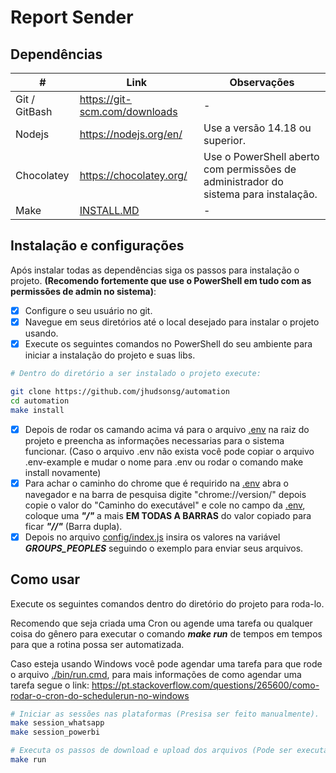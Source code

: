 # Report Sender

## Dependências
|          #       |  Link                          | Observações |
| ---------------- | ------------------------------ | ----------- |
|  Git / GitBash   |  https://git-scm.com/downloads | -           |
|  Nodejs          |  https://nodejs.org/en/        | Use a versão 14.18 ou superior. |
|  Chocolatey      |  https://chocolatey.org/       | Use o PowerShell aberto com permissões de administrador do sistema para instalação. |
|  Make            |  [INSTALL.MD](./INSTALL.MD)    | -           |

## Instalação e configurações
Após instalar todas as dependências siga os passos para instalação o projeto. **(Recomendo fortemente que use o PowerShell em tudo com as permissões de admin no sistema)**:

- [X] Configure o seu usuário no git.
- [X] Navegue em seus diretórios até o local desejado para instalar o projeto usando.
- [X] Execute os seguintes comandos no PowerShell do seu ambiente para iniciar a instalação do projeto e suas libs.

```bash
# Dentro do diretório a ser instalado o projeto execute:

git clone https://github.com/jhudsonsg/automation
cd automation 
make install
```

- [X] Depois de rodar os camando acima vá para o arquivo [.env](./.env) na raiz do projeto e preencha as informações necessarias para o sistema funcionar. (Caso o arquivo .env não exista você pode copiar o arquivo .env-example e mudar o nome para .env ou rodar o comando make install novamente) <br />
- [X] Para achar o caminho do chrome que é requirido na [.env](./.env) abra o navegador e na barra de pesquisa digite "chrome://version/" depois copie o valor do "Caminho do executável" e cole no campo da [.env](./.env), coloque uma ***"/\"*** a mais **EM TODAS A BARRAS** do valor copiado para ficar ***"/\/\"*** (Barra dupla).
- [X] Depois no arquivo [config/index.js](./config/index.js) insira os valores na variável ***GROUPS_PEOPLES*** seguindo o exemplo para enviar seus arquivos.

## Como usar
Execute os seguintes comandos dentro do diretório do projeto para roda-lo.<br />

Recomendo que seja criada uma Cron ou agende uma tarefa ou qualquer coisa do gênero para executar o comando ***make run*** de tempos em tempos para que a rotina possa ser automatizada. <br />

Caso esteja usando Windows você pode agendar uma tarefa para que rode o arquivo [./bin/run.cmd](./bin/run.cmd), para mais informações de como agendar uma tarefa segue o link: https://pt.stackoverflow.com/questions/265600/como-rodar-o-cron-do-schedulerun-no-windows

```bash
# Iniciar as sessões nas plataformas (Presisa ser feito manualmente).
make session_whatsapp
make session_powerbi

# Executa os passos de download e upload dos arquivos (Pode ser executado manualmente).
make run
```